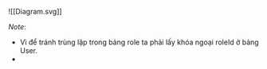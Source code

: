 ![[Diagram.svg]]

*Note*:
- Vì để tránh trùng lặp trong bảng role ta phải lấy khóa ngoại roleId ở bảng User.
- 
